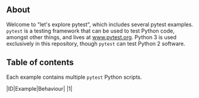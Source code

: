 About
---

Welcome to "let's explore pytest", which includes several pytest
examples. `pytest` is a testing framework that can be used to test Python code,
amongst other things, and lives at www.pytest.org. Python 3 is used exclusively
in this repository, though `pytest` can test Python 2 software.

Table of contents
---

Each example contains multiple `pytest` Python scripts.

|ID|Example|Behaviour|
|1|
